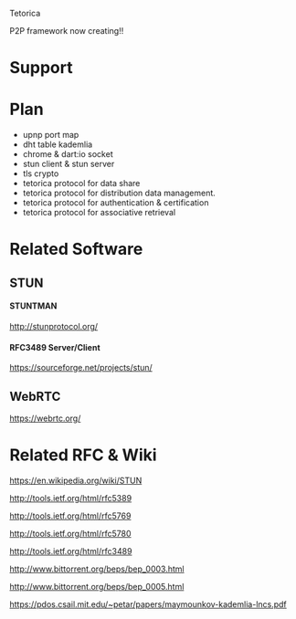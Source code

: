 Tetorica

P2P framework now creating!!

# Support

# Plan
+ upnp port map
+ dht table kademlia
+ chrome & dart:io socket
+ stun client & stun server
+ tls crypto
+ tetorica protocol for data share
+ tetorica protocol for distribution data management.
+ tetorica protocol for authentication & certification
+ tetorica protocol for associative retrieval

# Related Software

## STUN
#### STUNTMAN
http://stunprotocol.org/

#### RFC3489 Server/Client
https://sourceforge.net/projects/stun/

## WebRTC
https://webrtc.org/


# Related RFC & Wiki
https://en.wikipedia.org/wiki/STUN

http://tools.ietf.org/html/rfc5389

http://tools.ietf.org/html/rfc5769

http://tools.ietf.org/html/rfc5780

http://tools.ietf.org/html/rfc3489

http://www.bittorrent.org/beps/bep_0003.html

http://www.bittorrent.org/beps/bep_0005.html

https://pdos.csail.mit.edu/~petar/papers/maymounkov-kademlia-lncs.pdf
